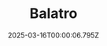 ---
title: "Balatro"
id: 2379780
date: 2025-03-16T00:00:06.795Z
link: games/steam/recent/balatro
image: http://media.steampowered.com/steamcommunity/public/images/apps/2379780/b6018068070ab0e23561694c11f7950dd6f4c752.jpg
playtime_2weeks: 446
playtime_forever: 7753
playtime_windows_forever: 0
playtime_mac_forever: 192
playtime_linux_forever: 7561
playtime_deck_forever: 7561
---